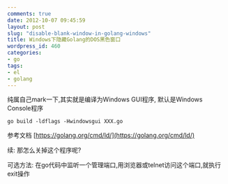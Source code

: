 ```yaml
---
comments: true
date: 2012-10-07 09:45:59
layout: post
slug: "disable-blank-window-in-golang-windows"
title: Windows下隐藏Golang的DOS黑色窗口
wordpress_id: 460
categories:
- go
tags:
- el
- golang
---
```


纯属自己mark一下,其实就是编译为Windows GUI程序, 默认是Windows Console程序






    
    
    go build -ldflags -Hwindowsgui XXX.go
    







参考文档 [https://golang.org/cmd/ld/](https://golang.org/cmd/ld/)





续: 那怎么关掉这个程序呢?




可选方法: 在go代码中监听一个管理端口,用浏览器或telnet访问这个端口,就执行exit操作
